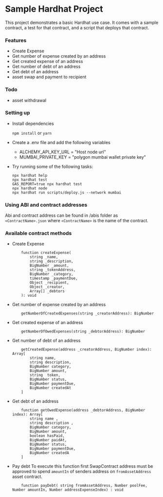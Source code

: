 # Sample Hardhat Project

This project demonstrates a basic Hardhat use case. It comes with a sample contract, a test for that contract, and a script that deploys that contract.

### Features

-   Create Expense
-   Get number of expense created by an address
-   Get created expense of an address
-   Get number of debt of an address
-   Get debt of an address
-   asset swap and payment to recipient

### Todo

-   asset withdrawal

### Setting up

-   Install dependencies

    `npm install` or `yarn `

-   Create a .env file and add the following variables

    -   ALCHEMY_API_KEY_URL = "Host node url"
    -   MUMBAI_PRIVATE_KEY = "polygon mumbai wallet private key"

-   Try running some of the following tasks:

    ```shell
    npx hardhat help
    npx hardhat test
    GAS_REPORT=true npx hardhat test
    npx hardhat node
    npx hardhat run scripts/deploy.js --network mumbai
    ```

### Using ABI and contract addresses

Abi and contract address can be found in /abis folder as `<ContractName>.json` where `<ContractName>` is the name of the contract.

### Available contract methods

-   Create Expense

    ```
        function createExpense(
            string _name,
            string _description,
            BigNumber _amount,
            string _tokenAddress,
            BigNumber _category,
            timestamp _paymentDue,
            Object _recipient,
            Object _creator,
            Array[] _debtors
        ): void
    ```

-   Get number of expense created by an address
    ```
        getNumberOfCreatedExpenses(string _creatorAddress): BigNumber
    ```
-   Get created expense of an address

    ```
        getNumberOfOwedExpenses(string _debtorAddress): BigNumber
    ```

-   Get number of debt of an address

    ```
        getCreatedExpense(address _creatorAddress, BigNumber index): Array[
            string name,
            string description,
            BigNumber category,
            BigNumber amount,
            string  token,
            BigNumber status,
            BigNumber paymentDue,
            BigNumber createdAt
        ]
    ```

-   Get debt of an address
    ```
        function getOwedExpense(address _debtorAddress, BigNumber index): Array[
            string name ,
            string description ,
            BigNumber category,
            BigNumber amount,
            boolean hasPaid,
            BigNumber paidAt,
            BigNumber status,
            BigNumber paymentDue,
            BigNumber createdA
        ]

    ```

-   Pay debt
    To execute this function first SwapContract address must be approved to spend `amountIn` of senders address on `fromAssetAddress` asset contract. 
    ```
        function payDebt( string fromAssetAddress, Number poolFee, Number amountIn, Number addressExpenseIndex) : void
    ```
